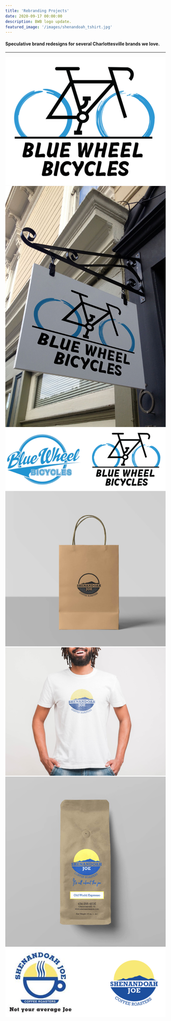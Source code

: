 ```yaml
---
title: 'Rebranding Projects'
date: 2020-09-17 00:00:00
description: BWB logo update.
featured_image: '/images/shenandoah_tshirt.jpg'
---
```

#### Speculative brand redesigns for several Charlottesville brands we love. 
---


<div class="gallery" data-columns="3">
	<img src="/images/Blue_wheel_logo.png">
	<img src="/images/bwb_sign.jpg">
	<img src="/images/bwb_comparison.png">
<div class="gallery" data-columns="3">
	<img src="/images/shenandoah_joe_stamp_bag.jpg">
	<img src="/images/shenandoah_tshirt.jpg">
	<img src="/images/shenandoah_coffee_pouch.jpg">
	<img src="/images/logo_comparison_shen.png">
</div>
</div>

